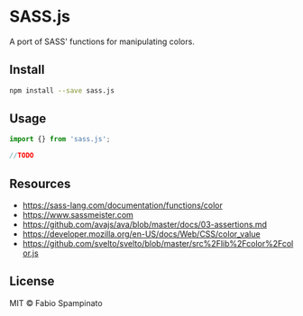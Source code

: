 # SASS.js

A port of SASS' functions for manipulating colors.

## Install

```sh
npm install --save sass.js
```

## Usage

```ts
import {} from 'sass.js';

//TODO
```

## Resources

- https://sass-lang.com/documentation/functions/color
- https://www.sassmeister.com
- https://github.com/avajs/ava/blob/master/docs/03-assertions.md
- https://developer.mozilla.org/en-US/docs/Web/CSS/color_value
- https://github.com/svelto/svelto/blob/master/src%2Flib%2Fcolor%2Fcolor.js

## License

MIT © Fabio Spampinato
